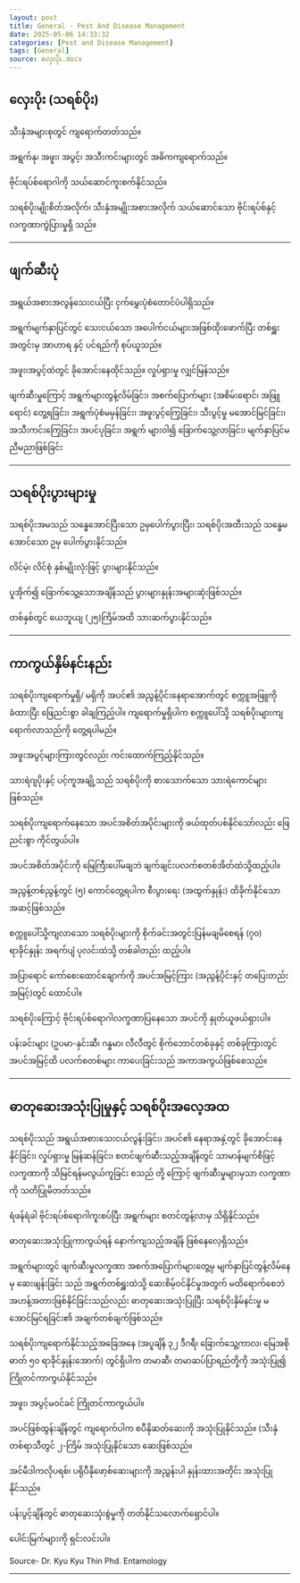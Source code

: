```yaml
---
layout: post
title: General - Pest And Disease Management
date: 2025-05-06 14:33:32 
categories: [Pest and Disease Management]
tags: [General]
source: လှေးပိုး.docx
---
```


## လှေးပိုး (သရစ်ပိုး)

သီးနှံအများစုတွင် ကျရောက်တတ်သည်။

အရွက်နု၊ အဖူး၊ အပွင့်၊ အသီးကင်းများတွင် အဓိကကျရောက်သည်။

ဗိုင်းရပ်စ်ရောဂါကို သယ်ဆောင်ကူးစက်နိုင်သည်။

သရစ်ပိုးမျိုးစိတ်အလိုက်၊ သီးနှံအမျိုးအစားအလိုက် သယ်ဆောင်သော ဗိုင်းရပ်စ်နှင့် လက္ခဏာကွဲပြားမှုရှိ သည်။

---

## ဖျက်ဆီးပုံ

အရွယ်အစားအလွန်သေးငယ်ပြီး ငှက်မွှေးပုံစံတောင်ပံပါရှိသည်။

အရွက်မျက်နှာပြင်တွင် သေးငယ်သော အပေါက်ငယ်များအဖြစ်ထိုးဖောက်ပြီး တစ်ရှူးအတွင်းမှ အာဟာရ နှင့် ပင်ရည်ကို စုပ်ယူသည်။

အဖူး၊အပွင့်ထဲတွင် ခိုအောင်းနေထိုင်သည်။ လှုပ်ရှားမှု လျှင်မြန်သည်။

ဖျက်ဆီးမှုကြောင့် အရွက်များတွန့်လိမ်ခြင်း၊ အစက်ပြောက်များ (အစိမ်းရောင်၊ အဖြူရောင်) တွေ့ရခြင်း၊ အရွက်ပုံစံမမှန်ခြင်း၊ အဖူးပွင့်ကြွေခြင်း၊ သီးပွင့်မှု မအောင်မြင်ခြင်း၊အသီးကင်းကြွေခြင်း၊ အပင်ပုခြင်း၊ အရွက် များဝါ၍ ခြောက်သွေ့လာခြင်း၊ မျက်နှာပြင်မညီမညာဖြစ်ခြင်း

---

## သရစ်ပိုးပွားများမှု

သရစ်ပိုးအမသည် သန္ဓေအောင်ပြီးသော ဥမှပေါက်ပွားပြီး၊ သရစ်ပိုးအထီးသည် သန္ဓေမအောင်သော ဥမှ ပေါက်ပွားနိုင်သည်။

လိင်မဲ့၊ လိင်စုံ နှစ်မျိုးလုံးဖြင့် ပွားများနိုင်သည်။

ပူအိုက်၍ ခြောက်သွေ့သောအချိန်သည် ပွားများနှုန်းအများဆုံးဖြစ်သည်။

တစ်နှစ်တွင် ယေဘူယျ (၂၅)ကြိမ်အထိ သားဆက်ပွားနိုင်သည်။

---

## ကာကွယ်နှိမ်နင်းနည်း

သရစ်ပိုးကျရောက်မှုရှိ/ မရှိကို အပင်၏ အညွန့်ပိုင်းနေရာအောက်တွင် စက္ကူအဖြူကို ခံထားပြီး ဖြေညင်းစွာ ခါချကြည့်ပါ။ ကျရောက်မှုရှိပါက စက္ကူပေါ်သို့ သရစ်ပိုးများကျရောက်လာသည်ကို တွေ့ရပါမည်။

အဖူးအပွင့်များကြားတွင်လည်း ကင်းထောက်ကြည့်နိုင်သည်။

သားရဲဂျပိုးနှင့် ပင့်ကူအချို့သည် သရစ်ပိုးကို စားသောက်သော သားရဲကောင်များဖြစ်သည်။

သရစ်ပိုးကျရောက်နေသော အပင်အစိတ်အပိုင်းများကို ဖယ်ထုတ်ပစ်နိုင်သော်လည်း ဖြေညင်းစွာ ကိုင်တွယ်ပါ။

အပင်အစိတ်အပိုင်းကို မြေကြီးပေါ်မချဘဲ ချက်ချင်းပလက်စတစ်အိတ်ထဲသို့ထည့်ပါ။

အညွန့်တစ်ညွန့်တွင် (၅) ကောင်တွေ့ရပါက စီးပွားရေး (အထွက်နှုန်း) ထိခိုက်နိုင်သော အဆင့်ဖြစ်သည်။

စက္ကူပေါ်သို့ကျလာသော သရစ်ပိုးများကို စိုက်ခင်းအတွင်းပြန်မချမိစေရန် (၇၀) ရာခိုင်နှုန်း အရက်ပျံ ပုလင်းထဲသို့ တစ်ခါတည်း ထည့်ပါ။

အပြာရောင် ကော်စေးထောင်ချောက်ကို အပင်အမြင့်ကြား (အညွန့်ပိုင်းနှင့် တပြေးတည်းအမြင့်)တွင် ထောင်ပါ။

သရစ်ပိုးကြောင့် ဗိုင်းရပ်စ်ရောဂါလက္ခဏာပြနေသော အပင်ကို နှုတ်ယူဖယ်ရှားပါ။

ပန်းခင်းများ (ဥပမာ-နှင်းဆီ၊ ဂန္ဓမာ၊ လီလီတွင် စိုက်ဘောင်တစ်ခုနှင့် တစ်ခုကြားတွင် အပင်အမြင့်ထိ ပလက်စတစ်များ ကာပေးခြင်းသည် အကာအကွယ်ဖြစ်စေသည်။

---

## ဓာတုဆေးအသုံးပြုမှုနှင့် သရစ်ပိုးအလေ့အထ

သရစ်ပိုးသည် အရွယ်အစားသေးငယ်လွန်းခြင်း၊ အပင်၏ နေရာအနှံ့တွင် ခိုအောင်းနေနိုင်ခြင်း၊ လှုပ်ရှားမှု မြန်ဆန်ခြင်း၊ စတင်ဖျက်ဆီးသည့်အချိန်တွင် သာမာန်မျက်စိဖြင့် လက္ခဏာကို သိမြင်ရန်မလွယ်ကူခြင်း စသည် တို့ ကြောင့် ဖျက်ဆီးမှုများမှသာ လက္ခဏာကို သတိပြုမိတတ်သည်။

ရံဖန်ရံခါ ဗိုင်းရပ်စ်ရောဂါကူးစပ်ပြီး အရွက်များ စတင်တွန့်လာမှ သိရှိနိုင်သည်။

ဓာတုဆေးအသုံးပြုကာကွယ်ရန် နောက်ကျသည့်အချိန် ဖြစ်နေလေ့ရှိသည်။

အရွက်များတွင် ဖျက်ဆီးမှုလက္ခဏာ အစက်အပြောက်များတွေ့မှ မျက်နှာပြင်တွန့်လိမ်နေမှ ဆေးဖျန်းခြင်း သည် အရွက်တစ်ရှူးထဲသို့ ဆေးစိမ့်ဝင်နိုင်မှုအတွက် မထိရောက်စေဘဲ အဟန့်အတားဖြစ်နိုင်ခြင်းသည်လည်း ဓာတုဆေးအသုံးပြုပြီး သရစ်ပိုးနှိမ်နင်းမှု မအောင်မြင်ရခြင်း၏ အချက်တစ်ချက်ဖြစ်သည်။

သရစ်ပိုးကျရောက်နိုင်သည့်အခြေအနေ (အပူချိန် ၃၂ ဒီဂရီ၊ ခြောက်သွေ့ကာလ၊ မြေအစိုဓာတ် ၅၀ ရာခိုင်နှုန်းအောက်) တွင်ရှိပါက တမာဆီ၊ တမာဆပ်ပြာရည်တို့ကို အသုံးပြု၍ ကြိုတင်ကာကွယ်နိုင်သည်။

အဖူး၊ အပွင့်မဝင်ခင် ကြိုတင်ကာကွယ်ပါ။

အပင်ဖြစ်ထွန်းချိန်တွင် ကျရောက်ပါက စပီနိုဆတ်ဆေးကို အသုံးပြုနိုင်သည်။ (သီးနှံတစ်ရာသီတွင် ၂-ကြိမ် အသုံးပြုနိုင်သော ဆေးဖြစ်သည်။

အင်မီဒါကလိုပရစ်၊ ပရိုပီနိုဖော့စ်ဆေးများကို အညွှန်းပါ နှုန်းထားအတိုင်း အသုံးပြုနိုင်သည်။

ပန်းပွင့်ချိန်တွင် ဓာတုဆေးသုံးစွဲမှုကို တတ်နိုင်သလောက်ရှောင်ပါ။

ပေါင်းမြက်များကို ရှင်းလင်းပါ။

Source- Dr. Kyu Kyu Thin Phd. Entamology

---
